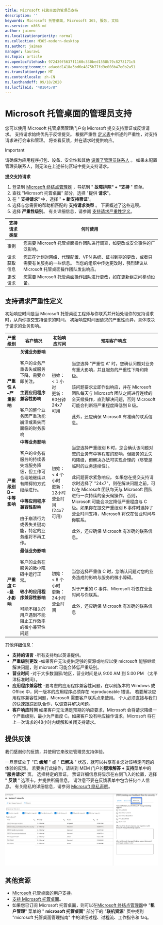 ```yaml
---
title: Microsoft 托管桌面的管理员支持
description: ''
keywords: Microsoft 托管桌面, Microsoft 365, 服务, 文档
ms.service: m365-md
author: jaimeo
ms.localizationpriority: normal
ms.collection: M365-modern-desktop
ms.author: jaimeo
manager: laurawi
ms.topic: article
ms.openlocfilehash: 972430f5637f1160c330bed1558b79c8273171c5
ms.sourcegitcommit: adaedd1418a3bd6e4875b77fd9e008b47e0b2a51
ms.translationtype: MT
ms.contentlocale: zh-CN
ms.lasthandoff: 09/18/2020
ms.locfileid: "48104578"
---
```

# <a name="admin-support-for-microsoft-managed-desktop"></a>Microsoft 托管桌面的管理员支持

您可以使用 Microsoft 托管桌面管理门户向 Microsoft 提交支持票证或反馈请求。 支持请求始终优先于反馈提交。 根据严重性 [定义表](#sev)中所述的严重性，对支持请求进行会审和管理。 将查看反馈，并在请求时提供响应。 

>[!IMPORTANT]
>请确保为应用程序打包、设备、安全性和其他 [设置了管理员联系人](../get-started/add-admin-contacts.md) 。 如果未配置管理员联系人，则无法在上述任何区域中提交支持请求。

**提交支持请求**
1. 登录到 [Microsoft 终结点管理器](https://endpoint.microsoft.com/) ，导航到 " **故障排除" + "支持** " 菜单。
2. 查找 "Microsoft 托管桌面" 部分，选择 "提供 **请求**"。
3. 在 " **支持请求**" 中，选择 " **+ 新支持票证**"。
4. 选择与您需要的帮助相匹配的 **支持请求类型** 。 下表概述了这些选项。 
5. 选择 **严重性级别**。 有关详细信息，请参阅 [支持请求严重性定义](#sev)。 

支持请求类型 | 何时使用
--- | ---
事例 | 您需要 Microsoft 托管桌面操作团队进行调查，如更改或安全事件的广泛影响。
请求获取信息 | 您正在计划对网络、代理配置、VPN 系统、证书到期的更改，或者只需要有关服务的一些信息。 当您的组织中传达更改时，强烈建议从 Microsoft 托管桌面操作团队发出响应。
更改请求 | 您需要 Microsoft 托管桌面操作团队进行更改，如在更新组之间移动设备。

<span id="sev" />

## <a name="support-request-severity-definitions"></a>支持请求严重性定义

初始响应时间是当 Microsoft 托管桌面工程师与你联系并开始处理你的支持请求时，从向你提交支持请求的时间。 初始响应时间因请求的严重性而异，具体取决于请求的业务影响。

严重级别  | 客户情况 |  初始响应时间   | 预期客户响应
--- | --- | --- | ---
**严重性 A –严重影响** |  **关键业务影响**<br><br>客户的业务严重丢失或服务下降，需要立即关注。<br><br>**主要应用程序兼容性影响**<br><br>客户的整个业务因严重功能崩溃或丢失而面临的财务影响 | 初始： < 1 小时<br>更新：60分钟<br>24x7 可用 | 当您选择 "严重性 A" 时，您确认问题对业务有重大影响，并且服务的严重性下降和降级。 <br><br>该问题要求立即作出响应，并在 Microsoft 团队每天与 Microsoft 团队之间进行连续的全天候操作，直到解决问题，否则 Microsoft 可能会判断将严重程度降低到 B 级。<br><br> 此外，还应确保 Microsoft 有准确的联系信息。 
**严重级别 B –中等影响** |  **中等业务影响**<br><br>客户的业务有服务的持续丢失或服务降级，但工作可合理地继续以有障碍的方式继续进行。<br><br>**中等应用程序兼容性影响**<br><br>由于崩溃行为或丢失关键功能，特定的业务组将不再工作。 |  初始： < 4 个小时<br>更新：12小时<br>营业时间 (24x7 可用)  | 当您选择严重级别 B 时，您会确认该问题对您的业务有中等程度的影响，但服务的丢失和降级，但解决办法可实现合理的（尽管是临时的业务连续性）。 <br><br>此问题要求紧急响应。 如果您在提交支持请求时选择了 "24x7"，则在解决问题之前，可以在 Microsoft 团队每天与 Microsoft 团队进行一次持续的全天候操作，否则，Microsoft 可能会决定降低严重程度与 C 级。如果你在提交严重级别 B 事件时选择了营业时间支持，Microsoft 将仅在营业时间与你联系。<br><br>此外，还应确保 Microsoft 有准确的联系信息。
**严重度 C –最小影响** |   **最低业务影响**<br><br> 客户的业务在服务的微小障碍中运行正常。<br><br>**较小的应用程序兼容性影响**<br><br>可能不相关的用户遇到不能阻止工作效率的微小兼容性问题 |    初始： < 8 个小时<br>更新：24小时<br>营业时间  | 当您选择严重值 C 时，您确认问题对您的业务造成的影响与服务的微小障碍。<br><br>对于严重的 C 事件，Microsoft 将仅在营业时间与你联系。<br><br>此外，还应确保 Microsoft 有准确的联系信息

其他详细信息：
- **支持的语言** -所有支持均以英语提供。
- **严重级别更改** -如果客户无法提供足够的资源或响应以使 microsoft 能够继续解决问题，则 microsoft 可能会降低严重级别。 
- **营业时间** -对于大多数国家/地区，营业时间是从 9:00 AM 到 5:00 PM （太平洋标准时间）。
- **应用程序兼容性** -要考虑的应用程序兼容性问题，在以前版本的 Windows 或 Office 中，同一版本的应用程序必须存在 reproduceable 错误。 若要解决应用程序兼容性问题，Microsoft 需要客户联系点来使用。 个人必须直接与我们的快速跟踪团队合作，以调查并解决问题。
- **客户响应时间** 如果客户无法满足预期的响应要求，Microsoft 会将请求降级一个严重级别，最小为严重度 C。如果客户没有响应操作请求，Microsoft 将在上一次请求的48小时内缓解和关闭支持请求。

## <a name="provide-feedback"></a>提供反馈

我们感谢你的反馈，并使用它来改进管理员支持体验。

一旦票证处于 "已 **缓解** " 或 " **已解决** " 状态，就可以共享有关您对该特定问题的体验的反馈。 若要执行此操作，请转到 MEM 门户的**疑难解答 + 支持**菜单中的 "**服务请求**" 页。 选择特定的票证。 票证详细信息将显示在右侧飞入的位置，选择 " **反馈** " 选项卡，并提供所需信息。 请注意不要在反馈表单中包含任何个人信息。 有关隐私的详细信息，请参阅 [Microsoft 隐私声明](https://privacy.microsoft.com/privacystatement)。

![反馈表单](../../media/feedback_form.png)



## <a name="additional-resources"></a>其他资源
- [Microsoft 托管桌面的用户支持](end-user-support.md)。 
- [支持 Microsoft 托管桌面](../service-description/support.md)。 
- 如果您已订阅 Microsoft 托管桌面，则可以在[Microsoft 终结点管理器](https://endpoint.microsoft.com/)中 "**租户管理**" 菜单的 " **microsoft 托管桌面**" 部分下的 "**联机资源**" 页中找到 "microsoft 托管桌面管理指南" 中的详细过程、过程流、工作指令和 faq。

